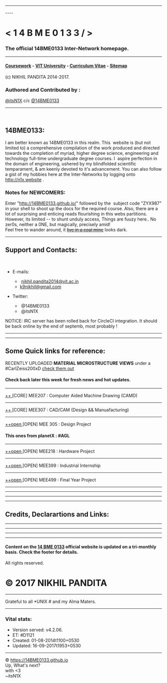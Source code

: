 ----
<meta name="google-site-verification" content="ZaLznHFVqpm6T5OnD9mjmB9YJ_wzPN96FHxC8nxeMOU" />
----

# < 1 4 B M E 0 1 3 3 / > 
### The official 14BME0133 Inter-Network homepage. 


---

#### [Coursework](http://github.com/14BME0133/CXX11.md) - [VIT University](http://github.com/VITUni) - [Curriculum Vitae](http://in.linkedin.com/in/itsN1X) - [Sitemap](http://github.com/14BME0133/wiki/)
(c) NIKHIL PANDITA 2014-2017.

### Authored and Contributed by :  
[@itsN1X](http://github.com/itsn1x) c/c [@14BME0133](http://github.com/14BME0133)

---
 
 
## 14BME0133:
I am better known as 14BME0133 in this realm. This  website is (but not limited to) a comprehensive compilation of the work produced and directed towards the completion of myriad, higher degree science, engineering and technology full-time undergraduate degree courses. I  aspire perfection in the domain of engineering, ushered by my blindfolded scientific temparament, & am keenly devoted to it's advancement. You can also follow a gist of my hobbies here at the Inter-Networks by logging onto http://n1x.website .  


### Notes for NEWCOMERS:  
Enter "http://14BME0133.github.io/" followed by the  subject code "ZYX987" in your shell to shoot up the docs for the required course. Also, there are a lot of surprising and enticing reads flourishing in this webs partitions. However, its limited -- to shunt unduly access, Things are fuuzy here.. No zer0s, neither a 0NE, but magically, precisely amid!  
Feel free to wander around, it  [~~live in a coal mine~~](./) looks dark.

---

## Support and Contacts:
 
* E-mails:

   *  nikhil.pandita2014@vit.ac.in
   *  k9nikhil@gmail.com
   
* Twitter:

   *  @14BME0133
   *  @itsN1X

 NOTICE: IRC server has been rolled back for CircleCI integration. It should be back online by the end of septemb, most probably !  
 
---

---

## Some Quick links for reference:
 
 RECENTLY UPLOADED **MATERIAL MICROSTRUCTURE VIEWS** under a #CarlZeiss200xD 
 [check them out](https://14bme0133.github.io/MEE1005/)
 
#### Check back later this week for fresh news and hot updates.
 
 
 ---
 
 [ ++ ](https://14bme0133.github.io/MEE207/) 
 [CORE] MEE207 : Computer Aided Machine Drawing (CAMD) 
 
 ---
 
 [ ++ ](https://14bme0133.github.io/MEE307/) 
 [CORE] MEE307 : CAD/CAM (Design && Manuafacturing)
 
 ---
 
 [ ++open ](https://14bme0133.github.io/MEE305/) 
 [OPEN] MEE 305 : Design Project  
#### This ones from planetX : #AGL 
 
 ---
 
 [ ++open ](https://14bme0133.github.io/MEE218/) 
 [OPEN] MEE218 : Hardware Project
 
 ---
 
 [ ++open ](https://14bme0133.github.io/MEE399/) 
 [OPEN] MEE399 : Industrial Internship
 
 ---
 
 [ ++open ](https://14bme0133.github.io/MEE499/) 
 [OPEN] MEE499 : Final Year Project 

---
---
---
---


## Credits, Declarartions and Links: 

---
---
---
---
 
 
#### Content on the [14 BME 0133](http://14bme0133.github.io) official website is updated on a tri-monthly basis. Check the footer for details.

All rights reserved.   

# © 2017 NIKHIL PANDITA  

---  

Grateful to all \*UNIX # and my Alma Maters.  

---

### Vital stats:


- Version served: v4.2.06.
- ET: #D1121
- Created: 01-08-2014t1100+0530
- Updated: 16-09-2017t1953+0530

                   
                   
---

                   
                   



© <https://14BME0133.github.io> 
<br>Up, What's next?<br>with <3<br>~itsN1X
